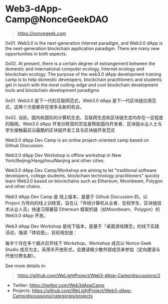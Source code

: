 # Web3-dApp-Camp@NonceGeekDAO

> https://noncegeek.com

0x01. Web3.0 is the next-generation Internet paradigm, and Web3.0 dApp is the next-generation blockchain application paradigm. There are many new opportunities in both aspects. 

0x02. At present, there is a certain degree of estrangement between the domestic and international computer ecology, Internet ecology and blockchain ecology. The purpose of the web3.0 dApp development training camp is to help domestic developers, blockchain practitioners and students get in touch with the most cutting-edge and cool blockchain development tools and blockchain development paradigms

0x01. Web3.0 是下一代的互联网范式，Web3.0 dApp 是下一代区块链应用范式，这两个方面都存在很多全新的机会。

0x02. 当前，国内和国际的计算机生态、互联网生态和区块链生态均存在一定程度的隔阂。Web3.0 dApp 开发训练营的宗旨是帮助国内开发者、区块链从业人士与学生接触最前沿最酷的区块链开发工具与区块链开发范式

Web3.0 dApp Dev Camp is an online project-oriented camp based on Github Discussion.

Web3.0 dApp Dev Workshop is offline workshop in New York/Beijing/Hangzhou/Nanjing and other cities.

Web3.0 dApp Dev Camp/Workshop are aiming to let "traditional software developers, college students, blockchain technology practitioners" quickly learn Web3.0 based on blockchains such as Ethereum, Moonbeam, Polygon and other chains.

Web3 dApp Dev Camp 是 线上版本，是基于 Github Discussion 的，以 Project 为导向的线上训练营，旨在让「传统计算机从业者、在校学生、区块链技术从业人员」快速习得兼容 Ethereum 框架的链（如Moonbeam、Polygon）的 Web3.0 dApp 开发。

Web3 dApp Dev Workshop 是线下版本，是基于「桌面游戏理念」的线下实践活动，强调「体验感」，目前规划是：

每半个月在多个据点召开线下 Workshop。Workshop 成员以 Nonce Geek Studio 成员为主，采用半开放形式，会邀请极少数外部成员来参加（定向邀请与开放付费名额）。

See more details in: 
> https://github.com/WeLightProject/Web3-dApp-Camp/discussions/2

- Twitter: https://twitter.com/Web3dAppCamp
- Projects: https://github.com/WeLightProject/Web3-dApp-Camp/discussions/categories/projects

